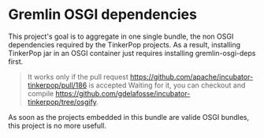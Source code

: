 <!---
Licensed to the Apache Software Foundation (ASF) under one or more
contributor license agreements.  See the NOTICE file distributed with
this work for additional information regarding copyright ownership.
The ASF licenses this file to You under the Apache License, Version 2.0
(the "License"); you may not use this file except in compliance with
the License.  You may obtain a copy of the License at

  http://www.apache.org/licenses/LICENSE-2.0

Unless required by applicable law or agreed to in writing, software
distributed under the License is distributed on an "AS IS" BASIS,
WITHOUT WARRANTIES OR CONDITIONS OF ANY KIND, either express or implied.
See the License for the specific language governing permissions and
limitations under the License.
--->


# Gremlin OSGI dependencies

This project's goal is to aggregate in one single bundle, the non OSGI dependencies required by the TinkerPop projects.
As a result, installing TinkerPop jar in an OSGI container just requires installing gremlin-osgi-deps first.

> It works only if the pull request https://github.com/apache/incubator-tinkerpop/pull/186 is accepted
> Waiting for it, you can checkout and compile https://github.com/gdelafosse/incubator-tinkerpop/tree/osgify.

As soon as the projects embedded in this bundle are valide OSGI bundles, this project is no more usefull.
